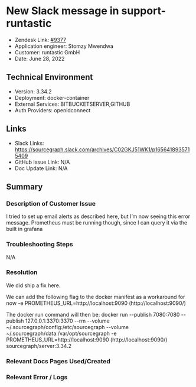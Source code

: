 # New Slack message in support-runtastic <!-- Ticket Title  Hint: include keywords to make it searchable -->

- Zendesk Link: [#9377](https://sourcegraph.zendesk.com/agent/tickets/9377)
- Application engineer: Stomzy Mwendwa
- Customer: runtastic GmbH <!-- Redact if this contains personally identifying information -->
- Date: June 28, 2022

<!-- Data populated from integration, speak to Ben Gordon or Michael Bali if not working -->
<!-- During Internal team trial, fill missing data manually (we are waiting for all data to sync) -->

## Technical Environment
- Version: 3.34.2​
- Deployment: docker-container
- External Services: BITBUCKETSERVER,GITHUB
- Auth Providers: openidconnect


## Links
<!-- Data for application engineer manual entry -->
- Slack Links: https://sourcegraph.slack.com/archives/C02GKJ51WK1/p1656418935715409 
- GitHub Issue Link: N/A
- Doc Update Link: N/A

## Summary
### Description of Customer Issue
I tried to set up email alerts as described here, but I’m now seeing this error message.
Prometheus must be running though, since I can query it via the built in grafana
### Troubleshooting Steps
N/A
### Resolution
We did ship a fix here. 

We can add the following flag to the docker manifest as a workaround for now
-e PROMETHEUS_URL=http://localhost:9090 (http://localhost:9090/)

The docker run command will then be:
docker run --publish 7080:7080 --publish 127.0.0.1:3370:3370 --rm --volume ~/.sourcegraph/config:/etc/sourcegraph --volume ~/.sourcegraph/data:/var/opt/sourcegraph -e PROMETHEUS_URL=http://localhost:9090 (http://localhost:9090/) sourcegraph/server:3.34.2

### Relevant Docs Pages Used/Created

### Relevant Error / Logs
<!-- Please redact keys, tokens, and personal identifying information -->
